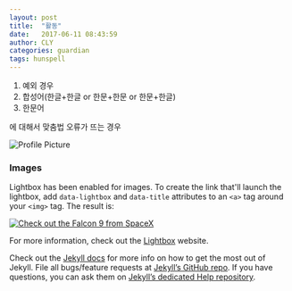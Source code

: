 ```yaml
---
layout: post
title:  "활동"
date:   2017-06-11 08:43:59
author: CLY
categories: guardian
tags: hunspell
---
```


1. 예외 경우
2. 합성어(한글+한글 or 한문+한문 or 한문+한글)
3. 한문어


에 대해서 맞춤법 오류가 뜨는 경우

<img src="{{ site.baseurl }}/assets/profile-placeholder.gif" title="Profile Picture" class="profile">

### Images

Lightbox has been enabled for images. To create the link that'll launch the lightbox, add <code>data-lightbox</code> and <code>data-title</code> attributes to an <code>&lt;a&gt;</code> tag around your <code>&lt;img&gt;</code> tag. The result is:

<a href="//bencentra.com/assets/images/falcon9_large.jpg" data-lightbox="falcon9-large" data-title="Check out the Falcon 9 from SpaceX">
  <img src="//bencentra.com/assets/images/falcon9_small.jpg" title="Check out the Falcon 9 from SpaceX">
</a>

For more information, check out the [Lightbox][lightbox] website.

Check out the [Jekyll docs][jekyll] for more info on how to get the most out of Jekyll. File all bugs/feature requests at [Jekyll’s GitHub repo][jekyll-gh]. If you have questions, you can ask them on [Jekyll’s dedicated Help repository][jekyll-help].

[jekyll]:      http://jekyllrb.com
[jekyll-gh]:   https://github.com/jekyll/jekyll
[jekyll-help]: https://github.com/jekyll/jekyll-help
[highlight]:   https://highlightjs.org/
[lightbox]:    http://lokeshdhakar.com/projects/lightbox2/
[jekyll-archive]: https://github.com/jekyll/jekyll-archives
[liquid]: https://github.com/Shopify/liquid/wiki/Liquid-for-Designers
